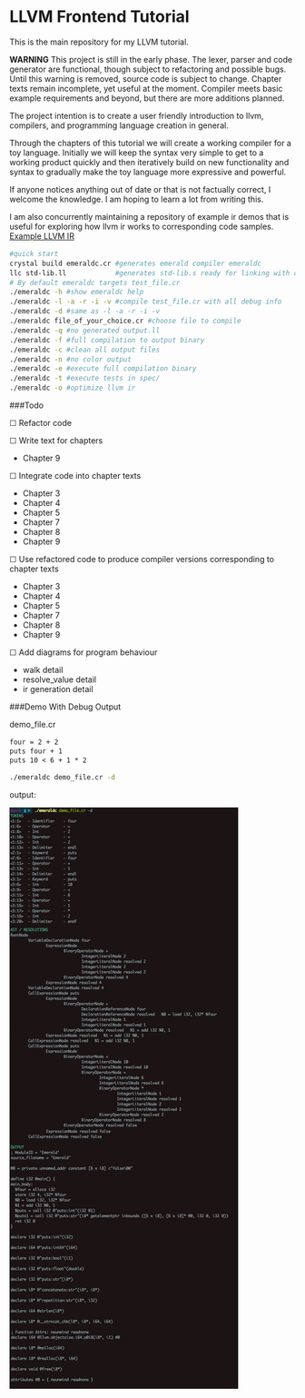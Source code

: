 # LLVM Frontend Tutorial

This is the main repository for my LLVM tutorial.

**WARNING** This project is still in the early phase. The lexer, parser and code generator are functional, though subject to refactoring and possible bugs. Until this warning is removed, source code is subject to change. Chapter texts remain incomplete, yet useful at the moment. Compiler meets basic example requirements and beyond, but there are more additions planned.

The project intention is to create a user friendly introduction to llvm, compilers, and programming language creation in general.

Through the chapters of this tutorial we will create a working compiler for a toy language. Initially we will keep the syntax very simple to get to a working product quickly and then iteratively build on new functionality and syntax to gradually make the toy language more expressive and powerful.

If anyone notices anything out of date or that is not factually correct, I welcome the knowledge. I am hoping to learn a lot from writing this.

I am also concurrently maintaining a repository of example ir demos that is useful for exploring how llvm ir works to corresponding code samples. 
[Example LLVM IR](https://github.com/Virtual-Machine/ir-examples)

```bash
#quick start
crystal build emeraldc.cr #generates emerald compiler emeraldc
llc std-lib.ll            #generates std-lib.s ready for linking with output.s
# By default emeraldc targets test_file.cr
./emeraldc -h #show emeraldc help
./emeraldc -l -a -r -i -v #compile test_file.cr with all debug info
./emeraldc -d #same as -l -a -r -i -v
./emeraldc file_of_your_choice.cr #choose file to compile
./emeraldc -q #no generated output.ll
./emeraldc -f #full compilation to output binary
./emeraldc -c #clean all output files
./emeraldc -n #no color output
./emeraldc -e #execute full compilation binary
./emeraldc -t #execute tests in spec/
./emeraldc -o #optimize llvm ir
```

###Todo

☐ Refactor code

☐ Write text for chapters
 - Chapter 9

☐ Integrate code into chapter texts
 - Chapter 3
 - Chapter 4
 - Chapter 5
 - Chapter 7
 - Chapter 8
 - Chapter 9

☐ Use refactored code to produce compiler versions corresponding to chapter texts
  - Chapter 3
  - Chapter 4
  - Chapter 5
  - Chapter 7
  - Chapter 8
  - Chapter 9

☐ Add diagrams for program behaviour
 - walk detail
 - resolve_value detail
 - ir generation detail


###Demo With Debug Output

demo_file.cr
```crystal
four = 2 + 2
puts four + 1
puts 10 < 6 + 1 * 2
```

```bash
./emeraldc demo_file.cr -d
```

output:

![Output](https://raw.githubusercontent.com/Virtual-Machine/llvm-tutorial-book/master/diagrams/img/demo_output.png)


